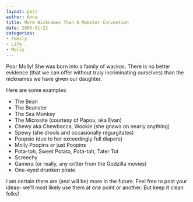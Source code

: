 ```yaml
--- 
layout: post
author: Anna
title: More Nicknames Than A Mobster Convention
date: 2006-01-22
categories: 
- Family
- Life
- Molly
---
```


Poor Molly! She was born into a family of wackos. There is no better evidence (that we can offer without truly incriminating ourselves) than the nicknames we have given our daughter.

Here are some examples:

* The Bean
* The Beanster
* The Sea Monkey
* The Microsite (courtesy of Papou, aka Evan)
* Chewy aka Chewbacca, Wookie (she gnaws on nearly anything)
* Spewy (she drools and occasionally regurgitates)
* Poopsie (due to her exceedingly full diapers)
* Molly Poopins or just Poopins
* Pota-toh, Sweet Potato, Pota-tah, Tater Tot
* Screechy
* Gamera (or really, any critter from the Godzilla movies)
* One-eyed drunken pirate

I am certain there are (and will be) more in the future. Feel free to post your ideas- we'll most likely use them at one point or another. But keep it clean folks!